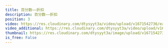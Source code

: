 ```yaml
---
title: 百分数——折扣
description: 百分数——折扣
position: 3
video: https://res.cloudinary.com/dtysyyt3a/video/upload/v1671542736/easymath/6年级下/02单元百分数（二）/rfrltc4mspwcjn197gqd.mp4
video_additional: https://res.cloudinary.com/dtysyyt3a/video/upload/v1671542784/easymath/6年级下/02单元百分数（二）/每课一题的解答视频/lrrf76j36hhwvhumacq5.mp4
thumbnail: https://res.cloudinary.com/dtysyyt3a/image/upload/v1671542738/easymath/6年级下/02单元百分数（二）/wspvuosdfvccrmxtkxty.png
is_free: False
---
```

